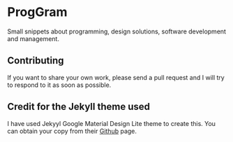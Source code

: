 # ProgGram
Small snippets about programming, design solutions, software development and management.

## Contributing
If you want to share your own work, please send a pull request and I will try to respond to it as soon as possible.


## Credit for the Jekyll theme used
I have used Jekyyl Google Material Design Lite theme to create this.
You can obtain your copy from their [Github](https://github.com/gdg-managua/jekyll-mdl/) page.

